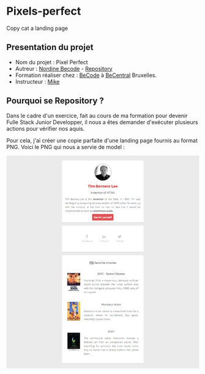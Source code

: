 # Pixels-perfect
Copy cat a landing page

## Presentation du projet

-   Nom du projet : Pixel Perfect
-   Autreur : [Nordine Becode](https://github.com/ElazzouziNordineBeCode) - [Repository](https://github.com/ElazzouziNordineBeCode/Pixels-perfect)
-   Formation réaliser chez : [BeCode](https://becode.org/) à [BeCentral](https://becode.org/fr/a-propos-de-nous/nos-campus/bruxelles/) Bruxelles.
-   Instructeur : [Mike](https://github.com/Mike00001)

## Pourquoi se Repository ?

Dans le cadre d'un exercice, fait au cours de ma formation pour devenir Fulle Stack Junior Developper, il nous a êtes demander d'exécuter plusieurs actions pour vérifier nos aquis.

Pour cela, j'ai créer une copie parfaite d'une landing page fournis au format PNG. Voici le PNG qui nous a servie de model :

![Une maquette de la landing page a reproduire a la perfection](goal-css.png "Maquette de la landing page")
